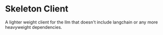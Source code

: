 # Skeleton Client 

A lighter weight client for the llm that doesn't include langchain or any more heavyweight dependencies.